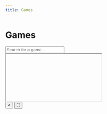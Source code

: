 ```yaml
---
title: Games
---
```


# Games

<input type="text" id="searchInput" class="my-5 p-3 w-1/2 rounded-xl text-center border" placeholder="Search for a game...">

<div id="gamesList" class="flex flex-wrap justify-around p-0 list-none gap-4"></div>

<div id="backgroundOverlay" class="fixed top-0 left-0 w-full h-full bg-black bg-opacity-50 z-50 hidden"></div>
<div id="iframeContainer" class="fixed top-1/2 left-1/2 transform -translate-x-1/2 -translate-y-1/2 w-5/6 h-5/6 hidden rounded-xl overflow-hidden z-50 bg-white">
    <iframe id="gameIframe" class="w-full h-[calc(100%-40px)] border-none"></iframe>
    <div class="absolute bottom-0 w-full h-10 bg-gradient-to-r from-blue-800 via-blue-500 to-blue-400 rounded-b-xl flex justify-between items-center">
        <button class="w-10 h-10 bg-transparent border-none text-white text-2xl cursor-pointer flex items-center justify-center hover:bg-white hover:bg-opacity-20" onclick="hideIframe()">&lt;</button>
        <button class="w-10 h-10 bg-transparent border-none text-white text-2xl cursor-pointer flex items-center justify-center hover:bg-white hover:bg-opacity-20" onclick="toggleFullscreen()">⛶</button>
    </div>
</div>

<script>
// Eruda
function loadEruda() {
    var script = document.createElement('script');
    script.src = 'https://cdn.jsdelivr.net/npm/eruda';
    document.body.appendChild(script);
    script.onload = function () {
        eruda.init();
    };
}

(function () {
    var keyword = '';
    document.addEventListener('keypress', function (event) {
        keyword += event.key.toLowerCase();
        if (keyword ends_with('eruda')) {
            loadEruda();
            keyword = '';
        }
        if (keyword.length > 5) {
            keyword = keyword.slice(-5);
        }
    });
})();

// Theme
let themeChanged = false;

function setTheme(theme) {
    const searchInput = document.getElementById('searchInput');
    if (theme === 'light') {
        document.body.style.backgroundColor = '#fff';
        document.body.style.color = '#000';
        if (searchInput) {
            searchInput.style.border = '1px solid #000';
        }
    } else if (theme === 'dark') {
        document.body.style.backgroundColor = '#000';
        document.body.style.color = '#fff';
        if (searchInput) {
            searchInput.style.border = '1px solid #fff';
        }
    } else if (theme === 'system') {
        if (window.matchMedia && window.matchMedia('(prefers-color-scheme: dark)').matches) {
            document.body.style.backgroundColor = '#000';
            document.body.style.color = '#fff';
            if (searchInput) {
                searchInput.style.border = '1px solid #fff';
            }
        } else {
            document.body.style.backgroundColor = '#fff';
            document.body.style.color = '#000';
            if (searchInput) {
                searchInput.style.border = '1px solid #000';
            }
        }
    }

    const textElements = document.querySelectorAll('h1, h2, h3, h4, h5, h6, p, a, span, div, li, td, th');

    textElements.for_each(function(el) {
        if (theme === 'light') {
            el.style.color = '#000';
        } else if (theme === 'dark') {
            el.style.color = '#fff';
        } else if (theme === 'system') {
            if (window.matchMedia && window.matchMedia('(prefers-color-scheme: dark)').matches) {
                el.style.color = '#fff';
            } else {
                el.style.color = '#000';
            }
        }
    });

    if (themeChanged) {
        showPopup(`Theme set to ${theme.charAt(0).toUpperCase() + theme.slice(1)}`);
    }

    localStorage.setItem('theme', theme);
}

function toggleTheme() {
    const currentTheme = localStorage.getItem('theme') || 'system';
    let newTheme;

    if (currentTheme === 'system') {
        newTheme = 'light';
    } else if (currentTheme === 'light') {
        newTheme = 'dark';
    } else {
        newTheme = 'system';
    }

    themeChanged = true;
    setTheme(newTheme);
}

function showPopup(message) {
    const popup = document.createElement('div');
    popup.className = 'popup fixed top-5 left-1/2 transform -translate-x-1/2 bg-gray-800 text-white p-3 rounded-lg opacity-100 transition-opacity duration-500 z-50';
    popup.textContent = message;
    document.body.appendChild(popup);
    setTimeout(() => {
        popup.style.opacity = '0';
    }, 2000);
    setTimeout(() => {
        document.body.removeChild(popup);
    }, 3000);
}

window.onload = function() {
    const savedTheme = localStorage.getItem('theme');
    if (savedTheme) {
        setTheme(savedTheme);
    } else {
        setTheme('system');
    }
};

// Game Load
async function loadGames() {
    try {
        const response = await fetch('games.json');
        const games = await response.json();
        const gamesList = document.getElementById('gamesList');
        const searchInput = document.getElementById('searchInput');

        games.sort((a, b) => a.name.localeCompare(b.name));

        searchInput.addEventListener('input', () => filterGames(games));

        gamesList.innerHTML = '';
        games.forEach(game => {
            createGameCard(game);
        });
    } catch (error) {
        console.error('Error loading games:', error);
    }
}

function createGameCard(game) {
    const gamesList = document.getElementById('gamesList');

    const gameCard = document.createElement('div');
    gameCard.className = 'game-card relative w-34 h-48 m-2 flex flex-col items-center text-center';
    gameCard.style.width = '136px';
    gameCard.style.height = '188px';
    gameCard.style.margin = '8px';

    const background = document.createElement('div');
    background.className = 'game-background absolute top-0 left-0 w-full h-34 bg-gradient-to-r from-blue-800 via-blue-500 to-blue-400 rounded-lg z-0 transition-opacity duration-300';
    background.style.width = '136px';
    background.style.height = '136px';
    background.style.top = '-8px';
    background.style.left = '-8px';
    background.style.borderRadius = '8px';
    gameCard.appendChild(background);

    const imageBg = document.createElement('div');
    imageBg.className = 'game-image-bg absolute top-0 left-0 w-full h-34 bg-gray-500 rounded-lg z-1';
    imageBg.style.width = '136px';
    imageBg.style.height = '136px';
    imageBg.style.borderRadius = '8px';
    gameCard.appendChild(imageBg);

    if (game.image) {
        const img = document.createElement('img');
        img.src = game.image;
        img.alt = game.name;
        img.className = 'game-image w-full h-34 rounded-lg cursor-pointer z-2 object-cover';
        img.style.width = '136px';
        img.style.height = '136px';
        img.style.borderRadius = '8px';
        img.onclick = () => showIframe(game.path);
        gameCard.appendChild(img);
    } else {
        const noImageText = document.createElement('div');
        noImageText.className = 'no-image-text w-full h-34 bg-gray-500 text-white flex items-center justify-center rounded-lg cursor-pointer z-2';
        noImageText.style.width = '136px';
        noImageText.style.height = '136px';
        noImageText.style.borderRadius = '8px';
        noImageText.textContent = game.name;
        gameCard.appendChild(noImageText);
        noImageText.onclick = () => showIframe(game.path);
    }

    const link = document.createElement('a');
    link.href = '#';
    link.textContent = game.name;
    link.className = 'game-link text-white text-lg font-bold mt-2 z-2 w-full truncate';
    link.style.marginTop = '10px';
    link.style.visibility = 'hidden';
    link.style.overflow = 'hidden';
    link.style.textOverflow = 'ellipsis';
    link.style.whiteSpace = 'nowrap';
    link.onclick = () => showIframe(game.path);

    if (game.name.length > 15) {
        link.classList.add('long-name');
        link.style.fontSize = '14px';
    }
    if (game.name.length > 25) {
        link.classList.add('very-long-name');
        link.style.fontSize = '12px';
    }

    gameCard.appendChild(link);
    gamesList.appendChild(gameCard);

    gameCard.addEventListener('mouseover', () => {
        background.style.opacity = '0.6';
        link.style.visibility = 'visible';
    });
    gameCard.addEventListener('mouseout', () => {
        background.style.opacity = '1';
        link.style.visibility = 'hidden';
    });
}

function filterGames(games) {
    const searchQuery = document.getElementById('searchInput').value.toLowerCase();
    const filteredGames = games.filter(game => game.name.toLowerCase().includes(searchQuery));

    const gamesList = document.getElementById('gamesList');
    gamesList.innerHTML = '';
    filteredGames.forEach(game => {
        createGameCard(game);
    });
}

function showIframe(path) {
    const iframeContainer = document.getElementById('iframeContainer');
    const iframe = document.getElementById('gameIframe');
    const backgroundOverlay = document.getElementById('backgroundOverlay');

    iframe.src = `/${path}`;
    iframeContainer.style.display = 'block';
    backgroundOverlay.style.display = 'block';

    const buttonContainer = document.getElementById('buttonContainer');
    buttonContainer.style.display = 'flex';
}

function hideIframe() {
    const iframeContainer = document.getElementById('iframeContainer');
    const backgroundOverlay = document.getElementById('backgroundOverlay');

    iframeContainer.style.display = 'none';
    document.getElementById('gameIframe').src = '';
    backgroundOverlay.style.display = 'none';

    const buttonContainer = document.getElementById('buttonContainer');
    buttonContainer.style.display = 'none';
}

function toggleFullscreen() {
    const iframe = document.getElementById('gameIframe');
    if (iframe.requestFullscreen) {
        iframe.requestFullscreen();
    } else if (iframe.mozRequestFullScreen) {
        iframe.mozRequestFullScreen();
    } else if (iframe.webkitRequestFullscreen) {
        iframe.webkitRequestFullscreen();
    } else if (iframe.msRequestFullscreen) {
        iframe.msRequestFullscreen();
    }
}

loadGames();
</script>